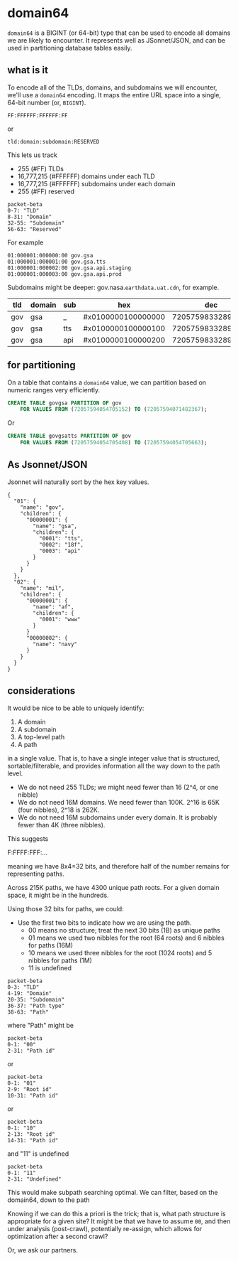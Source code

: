 # domain64

`domain64` is a BIGINT (or 64-bit) type that can be used to encode all domains we are likely to encounter. It represents well as JSonnet/JSON, and can be used in partitioning database tables easily.

## what is it


To encode all of the TLDs, domains, and subdomains we will encounter, we'll use a `domain64` encoding. It maps the entire URL space into a single, 64-bit number (or, `BIGINT`).

```
FF:FFFFFF:FFFFFF:FF
```

or

```
tld:domain:subdomain:RESERVED
```

This lets us track 

* 255 (#FF) TLDs 
* 16,777,215 (#FFFFFF) domains under each TLD
* 16,777,215 (#FFFFFF) subdomains under each domain
* 255 (#FF) reserved

```mermaid
packet-beta
0-7: "TLD"
8-31: "Domain"
32-55: "Subdomain"
56-63: "Reserved"
```

For example

```
01:000001:000000:00 gov.gsa
01:000001:000001:00 gov.gsa.tts
01:000001:000002:00 gov.gsa.api.staging
01:000001:000003:00 gov.gsa.api.prod

```

Subdomains might be deeper: gov.nasa.`earthdata.uat.cdn`, for example. 

| tld | domain | sub | hex | dec |
| --- | --- | --- | --- | --- |
| gov | gsa |  _  | #x0100000100000000   | 72057598332895232 |
| gov | gsa | tts | #x0100000100000100   | 72057598332895488 |
| gov | gsa | api | #x0100000100000200   | 72057598332895744 |

## for partitioning

On a table that contains a `domain64` value, we can partition based on numeric ranges very efficiently.


```sql
CREATE TABLE govgsa PARTITION OF gov
    FOR VALUES FROM (72057594054705152) TO (72057594071482367);
```

Or

```sql
CREATE TABLE govgsatts PARTITION OF gov
    FOR VALUES FROM (72057594054705408) TO (72057594054705663);
```

## As Jsonnet/JSON

Jsonnet will naturally sort by the hex key values.

```
{
  "01": {
    "name": "gov",
    "children": {
      "00000001": {
        "name": "gsa",
        "children": {
          "0001": "tts",
          "0002": "18f",
          "0003": "api"
        }
      }
    }
  },
  "02": {
    "name": "mil",
    "children": {
      "00000001": {
        "name": "af",
        "children": {
          "0001": "www"
        }
      }
      "00000002": {
        "name": "navy"
      }
    }
  }
}
```

## considerations

It would be nice to be able to uniquely identify:

1. A domain
2. A subdomain
3. A top-level path
4. A path

in a single value. That is, to have a single integer value that is structured, sortable/filterable, and provides information all the way down to the path level. 

* We do not need 255 TLDs; we might need fewer than 16 (2^4, or one nibble)
* We do not need 16M domains. We need fewer than 100K. 2^16 is 65K (four nibbles), 2^18 is 262K.
* We do not need 16M subdomains under every domain. It is probably fewer than 4K (three nibbles).

This suggests 

F:FFFF:FFF:...

meaning we have 8x4=32 bits, and therefore half of the number remains for representing paths.

Across 215K paths, we have 4300 unique path roots. For a given domain space, it might be in the hundreds.

Using those 32 bits for paths, we could:

* Use the first two bits to indicate how we are using the path. 
    * 00 means no structure; treat the next 30 bits (1B) as unique paths
    * 01 means we used two nibbles for the root (64 roots) and 6 nibbles for paths (16M)
    * 10 means we used three nibbles for the root (1024 roots) and 5 nibbles for paths (1M)
    * 11 is undefined 


```mermaid
packet-beta
0-3: "TLD"
4-19: "Domain"
20-35: "Subdomain"
36-37: "Path type"
38-63: "Path"
```

where "Path" might be

```mermaid
packet-beta
0-1: "00"
2-31: "Path id"
```

or

```mermaid
packet-beta
0-1: "01"
2-9: "Root id"
10-31: "Path id" 
```

or

```mermaid
packet-beta
0-1: "10"
2-13: "Root id"
14-31: "Path id" 
```

and "11" is undefined

```mermaid
packet-beta
0-1: "11"
2-31: "Undefined"
```



This would make subpath searching optimal. We can filter, based on the domain64, down to the path

Knowing if we can do this a priori is the trick; that is, what path structure is appropriate for a given site? It might be that we have to assume `00`, and then under analysis (post-crawl), potentially re-assign, which allows for optimization after a second crawl?

Or, we ask our partners.
